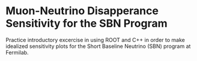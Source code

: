 # Muon-Neutrino Disapperance Sensitivity for the SBN Program


Practice introductory excercise in using ROOT and C++ in order to make idealized sensitivity plots for the Short Baseline Neutrino (SBN) program at Fermilab.
